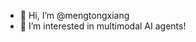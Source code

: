 - 👋 Hi, I’m @mengtongxiang
- 🌱 I’m interested in multimodal AI agents! 

<!---
mengtongxiang/mengtongxiang is a ✨ special ✨ repository because its `README.md` (this file) appears on your GitHub profile.
You can click the Preview link to take a look at your changes.
--->
